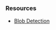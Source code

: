 ### Resources

- [Blob Detection](http://www.learnopencv.com/blob-detection-using-opencv-python-c/)
